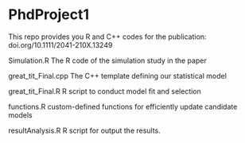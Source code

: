 # PhdProject1
This repo provides you R and C++ codes for the publication: doi.org/10.1111/2041-210X.13249

Simulation.R
The R code of the simulation study in the paper

great_tit_Final.cpp
The C++ template defining our statistical model

great_tit_Final.R
R script to conduct model fit and selection

functions.R
custom-defined functions for efficiently update candidate models 

resultAnalysis.R
R script for output the results.
